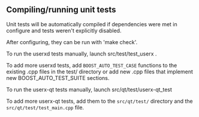 Compiling/running unit tests
------------------------------------

Unit tests will be automatically compiled if dependencies were met in configure
and tests weren't explicitly disabled.

After configuring, they can be run with 'make check'.

To run the userxd tests manually, launch src/test/test_userx .

To add more userxd tests, add `BOOST_AUTO_TEST_CASE` functions to the existing
.cpp files in the test/ directory or add new .cpp files that
implement new BOOST_AUTO_TEST_SUITE sections.

To run the userx-qt tests manually, launch src/qt/test/userx-qt_test

To add more userx-qt tests, add them to the `src/qt/test/` directory and
the `src/qt/test/test_main.cpp` file.
